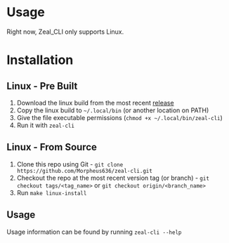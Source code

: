 # Usage
Right now, Zeal_CLI only supports Linux.

# Installation

## Linux - Pre Built
1. Download the linux build from the most recent [release](https://github.com/Morpheus636/zeal_cli/releases)
3. Copy the linux build to `~/.local/bin` (or another location on PATH)
4. Give the file executable permissions (`chmod +x ~/.local/bin/zeal-cli`)
6. Run it with `zeal-cli`

## Linux - From Source
1. Clone this repo using Git - `git clone https://github.com/Morpheus636/zeal-cli.git`
2. Checkout the repo at the most recent version tag (or branch) - `git checkout tags/<tag_name>` or `git checkout origin/<branch_name>`
3. Run `make linux-install`

## Usage
Usage information can be found by running `zeal-cli --help`
